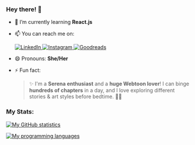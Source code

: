 <!--
**divaaharahap/divaaharahap** is a ✨ _special_ ✨ repository because its `README.md` (this file) appears on your GitHub profile.

Here are some ideas to get you started:
-->

### Hey there! 👋  

- 🌱 I’m currently learning **React.js**  
- 📫 You can reach me on:  
  <p align="left">
    <a href="https://www.linkedin.com/in/diva-anggreini-harahap-a68629243/" target="_blank">
      <img src="https://img.shields.io/badge/LinkedIn-0A66C2?style=for-the-badge&logo=linkedin&logoColor=white" alt="LinkedIn">
    </a>  
    <a href="https://www.instagram.com/dddivva?igsh=NThxNWtlM2F2ZWVi" target="_blank">
      <img src="https://img.shields.io/badge/Instagram-E4405F?style=for-the-badge&logo=instagram&logoColor=white" alt="Instagram">
    </a>  
    <a href="https://www.goodreads.com/ddiivva" target="_blank">
      <img src="https://img.shields.io/badge/Goodreads-372213?style=for-the-badge&logo=goodreads&logoColor=white" alt="Goodreads">
    </a>
  </p>  
- 😄 Pronouns: **She/Her**  
- ⚡ Fun fact:  
  > ✨ I'm a **Serena enthusiast** and a **huge Webtoon lover**! I can binge **hundreds of chapters** in a day, and I love exploring different stories & art styles before bedtime. 📖💫  

  > 
### My Stats:
[![My GitHub statistics](https://github-readme-stats-eight-theta.vercel.app/api?username=divaaharahap&show_icons=true&theme=algolia&include_all_commits=true&count_private=true)](#)

[![My programming languages](https://github-readme-stats-eight-theta.vercel.app/api/top-langs/?username=divaaharahap&langs_count=10&layout=compact&layout=compact&theme=algolia)](#)





